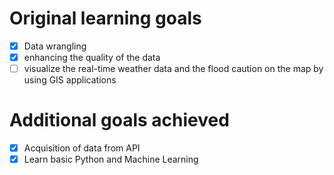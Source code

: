 # Original learning goals
- [x] Data wrangling 
- [x] enhancing the quality of the data
- [ ] visualize the real-time weather data and the flood caution on the map by using GIS applications
# Additional goals achieved
- [x] Acquisition of data from API
- [x] Learn basic Python and Machine Learning
